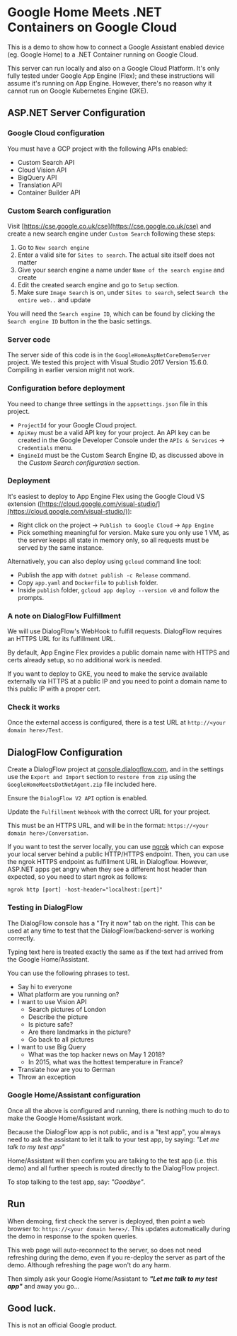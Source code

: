 ﻿Google Home Meets .NET Containers on Google Cloud
=================================================
This is a demo to show how to connect a Google Assistant enabled device (eg. Google Home) to a .NET Container running on Google Cloud.

This server can run locally and also on a Google Cloud Platform. It's only fully tested under Google App Engine (Flex); and these instructions will assume it's running on App Engine. However, there's no reason why it cannot run on Google Kubernetes Engine (GKE).

## ASP.NET Server Configuration

### Google Cloud configuration

You must have a GCP project with the following APIs enabled:

* Custom Search API
* Cloud Vision API
* BigQuery API
* Translation API
* Container Builder API

### Custom Search configuration

Visit [https://cse.google.co.uk/cse](https://cse.google.co.uk/cse) and create a new search engine under `Custom Search` following these steps:
1. Go to `New search engine`
2. Enter a valid site for `Sites to search`. The actual site itself does not matter 
3. Give your search engine a name under `Name of the search engine` and create
4. Edit the created search engine and go to `Setup` section. 
5. Make sure `Image Search` is on, under `Sites to search`, select `Search the entire web..` and update

You will need the `Search engine ID`, which can be found by clicking the
`Search engine ID` button in the the basic settings.
 
### Server code

The server side of this code is in the `GoogleHomeAspNetCoreDemoServer` project. We tested this project with Visual Studio 2017 Version 15.6.0. Compiling in earlier version might not work.

### Configuration before deployment

You need to change three settings in the `appsettings.json` file in this project.

* `ProjectId` for your Google Cloud project.
* `ApiKey` must be a valid API key for your
  project. An API key can be created in the Google Developer Console under
  the `APIs & Services` -> `Credentials` menu.
* `EngineId` must be the Custom Search Engine ID, as discussed above in the *Custom Search configuration* section.

### Deployment

It's easiest to deploy to App Engine Flex using the Google Cloud VS extension
([https://cloud.google.com/visual-studio/](https://cloud.google.com/visual-studio/)):
* Right click on the project -> `Publish to Google Cloud` -> `App Engine`  
* Pick something meaningful for version. Make sure you only use 1 VM, as the server keeps all state in memory only, so all requests must be served by the same instance. 

Alternatively, you can also deploy using `gcloud` command line tool:
* Publish the app with `dotnet publish -c Release` command.
* Copy `app.yaml` and `Dockerfile` to `publish` folder.
* Inside `publish` folder, `gcloud app deploy --version v0` and follow the prompts. 

### A note on DialogFlow Fulfillment

We will use DialogFlow's WebHook to fulfill requests. DialogFlow requires an HTTPS URL for its fulfillment URL. 

By default, App Engine Flex provides a public domain name with HTTPS and certs already setup, so no additional work is needed.

If you want to deploy to GKE, you need to make the service available externally via HTTPS at a public IP and you need to point a domain name to this public IP with a proper cert. 

### Check it works

Once the external access is configured, there is a test URL at `http://<your domain here>/Test`.

## DialogFlow Configuration

Create a DialogFlow project at [console.dialogflow.com](https://console.dialogflow.com/), and in the settings use the `Export and Import` section to `restore from zip` using the `GoogleHomeMeetsDotNetAgent.zip` file included here.

Ensure the `DialogFlow V2 API` option is enabled.

Update the `Fulfillment` `Webhook` with the correct URL for your project.

This must be an HTTPS URL, and will be in the format: `https://<your domain here>/Conversation`.

If you want to test the server locally, you can use [ngrok](https://ngrok.com/) which can expose your local server behind a public HTTP/HTTPS endpoint. Then, you can use the ngrok HTTPS endpoint as fulfillment URL in Dialogflow. However, ASP.NET apps get angry when they see a different host header than expected, so you need to start ngrok as follows:

`ngrok http [port] -host-header="localhost:[port]"`

### Testing in DialogFlow

The DialogFlow console has a "Try it now" tab on the right. This can be used at any time to test that the DialogFlow/backend-server is working correctly.

Typing text here is treated exactly the same as if the text had arrived from the Google Home/Assistant.

You can use the following phrases to test.
* Say hi to everyone
* What platform are you running on?
* I want to use Vision API
  * Search pictures of London
  * Describe the picture
  * Is picture safe?
  * Are there landmarks in the picture?
  * Go back to all pictures
* I want to use Big Query
  * What was the top hacker news on May 1 2018? 
  * In 2015, what was the hottest temperature in France?
* Translate how are you to German
* Throw an exception

### Google Home/Assistant configuration

Once all the above is configured and running, there is nothing much to do to make the Google Home/Assistant work.

Because the DialogFlow app is not public, and is a "test app", you always need to ask the assistant to let it talk to your test app, by saying: *"Let me talk to my test app"*

Home/Assistant will then confirm you are talking to the test app (i.e. this demo) and all further speech is routed directly to the DialogFlow project.

To stop talking to the test app, say: *"Goodbye"*.

## Run

When demoing, first check the server is deployed, then point a web browser to: `https://<your domain here>/`. This updates automatically during the demo in response to the spoken queries.

This web page will auto-reconnect to the server, so does not need refreshing during the demo, even if you re-deploy the server as part of the demo. Although refreshing the page won't do any harm.

Then simply ask your Google Home/Assistant to ***"Let me talk to my test app"*** and away you go...

Good luck.
-------

This is not an official Google product.